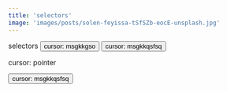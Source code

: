 ```yaml
---
title: 'selectors'
image: 'images/posts/solen-feyissa-tSfSZb-eocE-unsplash.jpg'
---
```

selectors
<button class="copyable button-30" role="button">cursor: msgkkgso</button>
<button class="copyable button-30" role="button">cursor: msgkkqsfsq</button>
<p>cursor: pointer</p>
<button class="copyable button-30" role="button">cursor: msgkkqsfsq</button>
